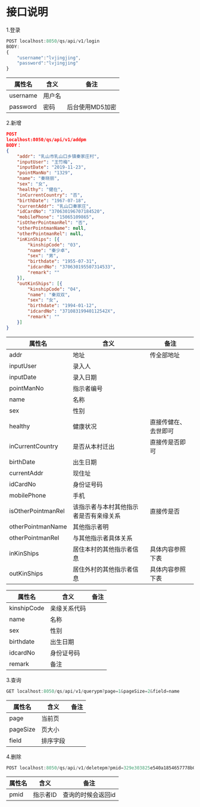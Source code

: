 # 接口说明

1.登录

```javascript
POST localhost:8050/qs/api/v1/login
BODY:
{
    "username":"lvjingjing", 
    "password":"lvjingjing" 
}
```

| 属性名   | 含义   | 备注            |
| -------- | ------ | --------------- |
| username | 用户名 |                 |
| password | 密码   | 后台使用MD5加密 |

2.新增

```json
POST
localhost:8050/qs/api/v1/addpm 
BODY：
{
	"addr": "乳山市乳山口乡镇秦家庄村",
	"inputUser": "王竹梅",
	"inputDate": "2019-11-23",
	"pointManNo": "1329",
	"name": "秦晓丽",
	"sex": "女",
	"healthy": "健在",
	"inCurrentCountry": "否",
	"birthDate": "1967-07-18",
	"currentAddr": "乳山口秦家庄",
	"idCardNo": "370630196707184520",
	"mobilePhone": "15065109865",
	"isOtherPointmanRel": "否",
	"otherPointmanName": null,
	"otherPointmanRel": null,
	"inKinShips": [{
		"kinshipCode": "03",
		"name": "秦少卓",
		"sex": "男",
		"birthdate": "1955-07-31",
		"idcardNo": "370630195507314533",
		"remark": ""
	}],
	"outKinShips": [{
		"kinshipCode": "04",
		"name": "秦双双",
		"sex": "女",
		"birthdate": "1994-01-12",
		"idcardNo": "37108319940112542X",
		"remark": ""
	}]
}
```

| 属性名             | 含义                                   | 备注                 |
| ------------------ | -------------------------------------- | -------------------- |
| addr               | 地址                                   | 传全部地址           |
| inputUser          | 录入人                                 |                      |
| inputDate          | 录入日期                               |                      |
| pointManNo         | 指示者编号                             |                      |
| name               | 名称                                   |                      |
| sex                | 性别                                   |                      |
| healthy            | 健康状况                               | 直接传健在、去世即可 |
| inCurrentCountry   | 是否从本村迁出                         | 直接传是否即可       |
| birthDate          | 出生日期                               |                      |
| currentAddr        | 现住址                                 |                      |
| idCardNo           | 身份证号码                             |                      |
| mobilePhone        | 手机                                   |                      |
| isOtherPointmanRel | 该指示者与本村其他指示者是否有亲缘关系 | 直接传是否           |
| otherPointmanName  | 其他指示者明                           |                      |
| otherPointmanRel   | 与其他指示者具体关系                   |                      |
| inKinShips         | 居住本村的其他指示者信息               | 具体内容参照下表     |
| outKinShips        | 居住外村的其他指示者信息               | 具体内容参照下表     |

| 属性名      | 含义         | 备注 |
| ----------- | ------------ | ---- |
| kinshipCode | 亲缘关系代码 |      |
| name        | 名称         |      |
| sex         | 性别         |      |
| birthdate   | 出生日期     |      |
| idcardNo    | 身份证号码   |      |
| remark      | 备注         |      |

3.查询

```javascript
GET localhost:8050/qs/api/v1/querypm?page=1&pageSize=2&field=name
```

| 属性名   | 含义     | 备注 |
| -------- | -------- | ---- |
| page     | 当前页   |      |
| pageSize | 页大小   |      |
| field    | 排序字段 |      |

4.删除

```javascript
POST localhost:8050/qs/api/v1/deletepm?pmid=329e303825e540a1854657778b056be3
```

  

| 属性名 | 含义     | 备注               |
| ------ | -------- | ------------------ |
| pmid   | 指示者ID | 查询的时候会返回id |

